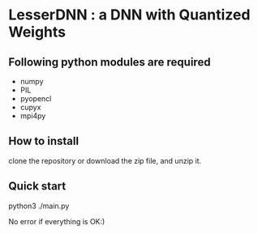 # LesserDNN : a DNN with Quantized Weights  


## Following python modules are required  
- numpy
- PIL
- pyopencl
- cupyx
- mpi4py


## How to install  
clone the repository or download the zip file, and unzip it.  


## Quick start
python3 ./main.py  
  
No error if everything is OK:)  






